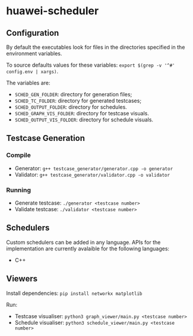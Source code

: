 # huawei-scheduler

## Configuration

By default the executables look for files in the directories specified in the environment variables.

To source defaults values for these variables: `export $(grep -v '^#' config.env | xargs)`.

The variables are:

 - `SCHED_GEN_FOLDER`: directory for generation files;
 - `SCHED_TC_FOLDER`: directory for generated testcases;
 - `SCHED_OUTPUT_FOLDER`: directory for schedules.
 - `SCHED_GRAPH_VIS_FOLDER`: directory for testcase visuals.
 - `SCHED_OUTPUT_VIS_FOLDER`: directory for schedule visuals.

## Testcase Generation

### Compile

 - Generator: `g++ testcase_generator/generator.cpp -o generator`
 - Validator: `g++ testcase_generator/validator.cpp -o validator`

### Running
 
 - Generate testcase: `./generator <testcase number>` 
 - Validate testcase: `./validator <testcase number>`

## Schedulers

Custom schedulers can be added in any language.
APIs for the implementation are currently avalaible for the following languages:

 - C++

## Viewers
Install dependencies:
`pip install networkx matplotlib`

Run:
 - Testcase visualiser: `python3 graph_viewer/main.py <testcase number>`
 - Schedule visualiser: `python3 schedule_viewer/main.py <testcase number>`
